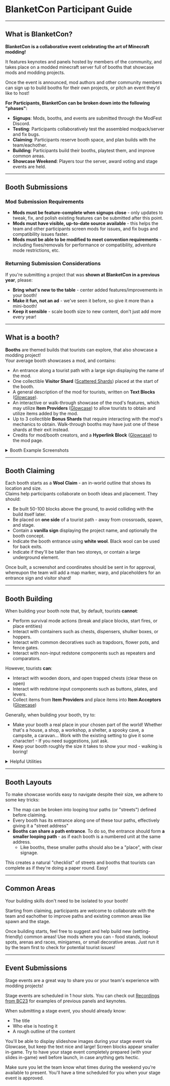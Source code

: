 # BlanketCon Participant Guide

---

## What is BlanketCon?
**BlanketCon is a collaborative event celebrating the art of Minecraft modding!**

It features keynotes and panels hosted by members of the community, and takes place on a modded minecraft server full of booths that showcase mods and modding projects.

Once the event is announced, mod authors and other community members can sign up to build booths for their own projects, or pitch an event they'd like to host!

**For Participants, BlanketCon can be broken down into the following "phases":**
- **Signups**: Mods, booths, and events are submitted through the ModFest Discord.
- **Testing**: Participants collaboratively test the assembled modpack/server and fix bugs.
- **Claiming**: Participants reserve booth space, and plan builds with the team/eachother.
- **Building**: Participants build their booths, playtest them, and improve common areas.
- **Showcase Weekend**: Players tour the server, award voting and stage events are held.

---

## Booth Submissions

### Mod Submission Requirements
- **Mods must be feature-complete when signups close** - only updates to tweak, fix, and polish existing features can be submitted after this point.
- **Mods must have visible, up-to-date source available** - this helps the team and other participants screen mods for issues, and fix bugs and compatibility issues faster.
- **Mods must be able to be modified to meet convention requirements** - including fixes/removals  for performance or compatibility, adventure mode restrictions, etc.

### Returning Submission Considerations
If you're submitting a project that was **shown at BlanketCon in a previous year**, please:
- **Bring what's new to the table** - center added features/improvements in your booth!
- **Make it fun, not an ad** - we've seen it before, so give it more than a mini-booth!
- **Keep it sensible** - scale booth size to new content, don't just add more every year!

---

## What is a booth?

**Booths** are themed builds that tourists can explore, that also showcase a modding project!<br/>
Your average booth showcases a mod, and contains:
- An entrance along a tourist path with a large sign displaying the name of the mod.
- One collectible **Visitor Shard** ([Scattered Shards](https://modrinth.com/mod/scattered-shards)) placed at the start of the booth.
- A general description of the mod for tourists, written on **Text Blocks** ([Glowcase](https://modrinth.com/mod/glowcase)).
- An interactive or walk-through showcase of the mod's features, which may utilize **Item Providers** ([Glowcase](https://modrinth.com/mod/glowcase)) to allow tourists to obtain and utilize items added by the mod.
- Up to 3 collectible **Bonus Shards** that require interacting with the mod's mechanics to obtain. Walk-through booths may have just one of these shards at their exit instead.
- Credits for mod/booth creators, and a **Hyperlink Block** ([Glowcase](https://modrinth.com/mod/glowcase)) to the mod page.

<details>
<summary>Booth Example Screenshots</summary>

### Average Booth

<center>

![Familiar Magic Overview](/assets/pages/images/bcguide/familiar_magic_overview.jpg)
*not every booth has to be a singular building - any cohesive space can work well.*</br>
***familiar magic (1.21)** is comprised of small forest clearings, with a cave underneath.*

![Familiar Magic Entrance](/assets/pages/images/bcguide/familiar_magic_entrance.png)
*on-path entrance signage helps tourists find your booth, and delineates it from the path so they wont wander into it unintentionally.*

![Familiar Magic Mod Description](/assets/pages/images/bcguide/familiar_magic_mod_description.png)
*a mod summary explains what to expect from the booth, preventing confusion later on - this one also displays some formatting benefits of text blocks compared to signs.*

![Familiar Magic Visitor Shard](/assets/pages/images/bcguide/familiar_magic_visitor_shard.png)
*a visitor shard helps tourists track booth completion - touching this one would collect it.*

![Familiar Magic Feature](/assets/pages/images/bcguide/familiar_magic_feature.png)
*this area tutorializes a mechanic step-by step using text blocks. the item provider allows tourists to take a copy of the flint and steel item for use.*

![Familiar Magic Bonus Shard](/assets/pages/images/bcguide/familiar_magic_bonus_shard.png)
*shards have a custom name, icon, and hint set by the booth author. reaching this one required using the teleport mechanic from the mod.*

![Familiar Magic Credits](/assets/pages/images/bcguide/familiar_magic_credits.png)
*a mod page link lets tourists follow your mod if they enjoyed it, and placing it at the exit prevents the page from spoiling your booth!*

</center>

### Variations

<center>

![Dust Mansion](/assets/pages/images/bcguide/dust_mansion.png)
*some booths use very little text, and show mod features purely experientially.*<br/>
***Dust (Carnival)** features a dusty mansion the player can brush to clean.*

![Confetti Stuff Clean Burst](/assets/pages/images/bcguide/confetti_stuff_clean_burst.png)
*command blocks utilizing `/shard award` are used to award shards for challenges.*<br/>
***Confetti Stuff (Carnival)** uses this for to award a shard in a cleaning race minigame.*

![DBSV Overview](/assets/pages/images/bcguide/dbsv_overview.jpg)
*mods with high-depth mechanics can use course-like booths, with 'levels' per shard.*<br/>
***Dream Burst Spirit Vector (Carnival)** is laid out as a platformer - with a basic tutorial, advanced tutorial, and a challenging level ascending a mountain.*

![Vanilla Extract](/assets/pages/images/bcguide/vanilla_extract.jpg)
*booths for non-mod projects like modpacks or websites are usually walk-through, but follow the same overall structure*

![Obscure Masks Minibooth](/assets/pages/images/bcguide/obscure_masks_minibooth.png)
*for low-depth mods or on a time budget, a one-shard 'mini-booth' is often suitable*<br/>
***Obscure Masks (Carnival)** uses acceptors to sell its cosmetic items, and that's it!*
</center>

### Common Areas

These features ill-suit most booths, but work great pitched as collaborative builds.

<center>

![Cyberpunk Hangout](/assets/pages/images/bcguide/cyberpunk_hangout.png)
*Hangout areas give tourists a break, and helps avoid group splits. (**BC23**)*

![Big Top Arena](/assets/pages/images/bcguide/big_top_arena.jpg)
*Competitive arenas like this provide repeatable fun in multiplayer. (**Carnival**)*<br/>
*They're kept as separated attractions with their own warps, even if mod-themed.*

![Cannons Ahoy Playground](/assets/pages/images/bcguide/cannons_ahoy_playground.png)
*Playgrounds and minigames add a fun non-booth activity to break things up. (**1.21**)*<br/>
*This allows skilled builders to get creative with other submitted mods!*

![Sinister Food Stand](/assets/pages/images/bcguide/sinister_food_stand.png)
*Food stands help tourists get around, and add placeness to the world. (**Carnival**)*

![Granbury City Limits](/assets/pages/images/bcguide/granbury_city_limits.jpg)
*Decorative areas like this integrate with the world lore. (**Carnival**)*<br/>
*They contain nothing useful, but give tourists something interesting to look at.*

</center>

</details>

---

## Booth Claiming

Each booth starts as a **Wool Claim** - an in-world outline that shows its location and size.<br/>
Claims help participants collaborate on booth ideas and placement. They should:
- Be built 50-100 blocks above the ground, to avoid colliding with the build itself later.
- Be placed on **one side** of a tourist path - away from crossroads, spawn, and stage.
- Contain a **vanilla sign** displaying the project name, and optionally the booth concept.
- Indicate the booth entrance using **white wool**. Black wool can be used for back exits.
- Indicate if they'll be taller than two storeys, or contain a large underground element.

Once built, a screenshot and coordinates should be sent in for approval, whereupon the team will add a map marker, warp, and placeholders for an entrance sign and visitor shard!

---

## Booth Building

When building your booth note that, by default, tourists **cannot**:
- Perform survival mode actions (break and place blocks, start fires, or place entities)
- Interact with containers such as chests, dispensers, shulker boxes, or hoppers.
- Interact with common decoratives such as trapdoors, flower pots, and fence gates.
- Interact with non-input redstone components such as repeaters and comparators.

However, tourists **can**:
- Interact with wooden doors, and open trapped chests (clear these on open)
- Interact with redstone input components such as buttons, plates, and levers.
- Collect items from **Item Providers** and place items into **Item Acceptors** ([Glowcase](https://modrinth.com/mod/glowcase))

Generally, when building your booth, try to:
- Make your booth a real place in your chosen part of the world! Whether that's a house, a shop, a workshop, a shelter, a spooky cave, a campsite, a caravan... Work with the existing setting to give it some character! - If you need suggestions, just ask.
- Keep your booth roughly the size it takes to show your mod - walking is boring!

<details>
<summary>Helpful Utilities</summary>
<center>

![Glowcase Displays](/assets/pages/images/bcguide/glowcase.png)
**Glowcase** *offers various displays for text, items, sprites, sounds and more.*<br>
*Everything is resource-driven, so send any custom assets you'd like to use to the team.*

![Arealib Areas](/assets/pages/images/bcguide/arealib.png)
**Arealib** *allows builders to define **Areas** that affect players and entities.*<br/>
*This can be utilized by mods - **Meret** uses areas to add location-specific music.*<br>
*You can also use Area Tools allow item use only inside a specific area.*

![Barricade](/assets/pages/images/bcguide/barricade.png)
**Barricade**'s *barriers limit movement, filtering by entity type or movement direction.*<br/>

![WE/Axiom](/assets/pages/images/bcguide/worldedit.png)
**WorldEdit** *and* **Axiom** *let you make large, detailed modifications to the world.*<br>
*They're particularly useful terraforming, clearing space, and moving builds.*

![Fireblanket Spawns](/assets/pages/images/bcguide/fireblanket.png)
*Fireblanket makes entities like armor stands, item frames, and spawn egg mobs invulnerable when placed by hand.*<br/>
*To avoid this, use a command block with /summon, or a dispenser hoppered up to an item provider.*
</center>
</details>

---

## Booth Layouts

To make showcase worlds easy to navigate despite their size, we adhere to some key tricks:
- The map can be broken into looping tour paths (or "streets") defined before claiming.
- Every booth has its entrance along one of these tour paths, effectively giving it a "street address"
- **Booths can share a path entrance**. To do so, the entrance should form **a smaller looping path** - as if each booth is a numbered unit at the same address.
  - Like booths, these smaller paths should also be a "place", with clear signage.

This creates a natural "checklist" of streets and booths that tourists can complete as if they're doing a paper round. Easy!

---

## Common Areas

Your building skills don't need to be isolated to your booth!

Starting from claiming, participants are welcome to collaborate with the team and eachother to improve paths and existing common areas like spawn and the stage.

Once building starts, feel free to suggest and help build new (setting-friendly) common areas! Use mods where you can - food stands, lookout spots, arenas and races, minigames, or small decorative areas. Just run it by the team first to check for potential tourist issues!

---

## Event Submissions

Stage events are a great way to share you or your team's experience with modding projects!

Stage events are scheduled in 1 hour slots. You can check out [Recordings from BC23](https://www.youtube.com/playlist?list=PLt1hnuf_SwBeF1l6BAUaE7C3SOW63DOVD) for examples of previous panels and keynotes.

When submitting a stage event, you should already know:
- The title
- Who else is hosting it
- A rough outline of the content

You'll be able to display slideshow images during your stage event via Glowcase, but keep the text nice and large! Screen blocks appear smaller in-game. Try to have your stage event completely prepared (with your slides in-game) well before launch, in case anything gets hectic.

Make sure you let the team know what times during the weekend you're available to present. You'll have a time scheduled for you when your stage event is approved. 